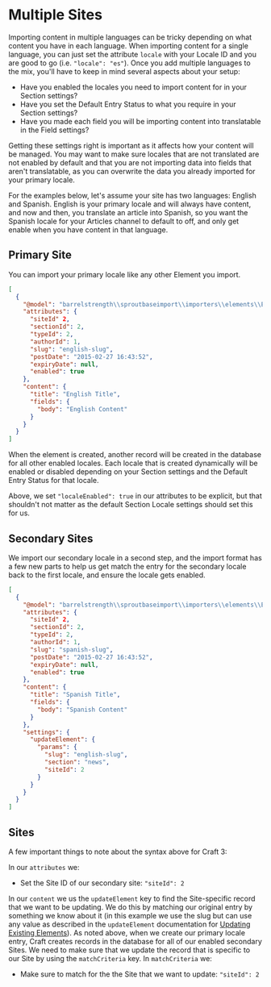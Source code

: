 # Multiple Sites

Importing content in multiple languages can be tricky depending on what content you have in each language. When importing content for a single language, you can just set the attribute `locale` with your Locale ID and you are good to go (i.e. `"locale": "es"`). Once you add multiple languages to the mix, you'll have to keep in mind several aspects about your setup:

- Have you enabled the locales you need to import content for in your Section settings?
- Have you set the Default Entry Status to what you require in your Section settings?
- Have you made each field you will be importing content into translatable in the Field settings?

Getting these settings right is important as it affects how your content will be managed. You may want to make sure locales that are not translated are not enabled by default and that you are not importing data into fields that aren't translatable, as you can overwrite the data you already imported for your primary locale.

For the examples below, let's assume your site has two languages: English and Spanish. English is your primary locale and will always have content, and now and then, you translate an article into Spanish, so you want the Spanish locale for your Articles channel to default to off, and only get enable when you have content in that language.

## Primary Site

You can import your primary locale like any other Element you import.

``` json
[
  {
    "@model": "barrelstrength\\sproutbaseimport\\importers\\elements\\Entry",
    "attributes": {
      "siteId" 2,
      "sectionId": 2,
      "typeId": 2,
      "authorId": 1,
      "slug": "english-slug",
      "postDate": "2015-02-27 16:43:52",
      "expiryDate": null,
      "enabled": true
    },
    "content": {
      "title": "English Title",
      "fields": {
        "body": "English Content"
      }
    }
  }
]
```

When the element is created, another record will be created in the database for all other enabled locales. Each locale that is created dynamically will be enabled or disabled depending on your Section settings and the Default Entry Status for that locale.

Above, we set `"localeEnabled": true` in our attributes to be explicit, but that shouldn't not matter as the default Section Locale settings should set this for us.

## Secondary Sites

We import our secondary locale in a second step, and the import format has a few new parts to help us get match the entry for the secondary locale back to the first locale, and ensure the locale gets enabled.

``` json
[
  {
    "@model": "barrelstrength\\sproutbaseimport\\importers\\elements\\Entry",
    "attributes": {
      "siteId" 2,
      "sectionId": 2,
      "typeId": 2,
      "authorId": 1,
      "slug": "spanish-slug",
      "postDate": "2015-02-27 16:43:52",
      "expiryDate": null,
      "enabled": true
    },
    "content": {
      "title": "Spanish Title",
      "fields": {
        "body": "Spanish Content"
      }
    },
    "settings": {
      "updateElement": {
        "params": {
          "slug": "english-slug",
          "section": "news",
          "siteId": 2
        }
      }
    }
  }
]
```

## Sites

A few important things to note about the syntax above for Craft 3:

In our `attributes` we:

- Set the Site ID of our secondary site: `"siteId": 2`

In our `content` we us the `updateElement` key to find the Site-specific record that we want to be updating. We do this by matching our original entry by something we know about it (in this example we use the slug but can use any value as described in the `updateElement` documentation for [Updating Existing Elements](./update-existing-elements.md)). As noted above, when we create our primary locale entry, Craft creates records in the database for all of our enabled secondary Sites. We need to make sure that we update the record that is specific to our Site by using the `matchCriteria` key. In `matchCriteria` we:

- Make sure to match for the the Site that we want to update: `"siteId": 2`
